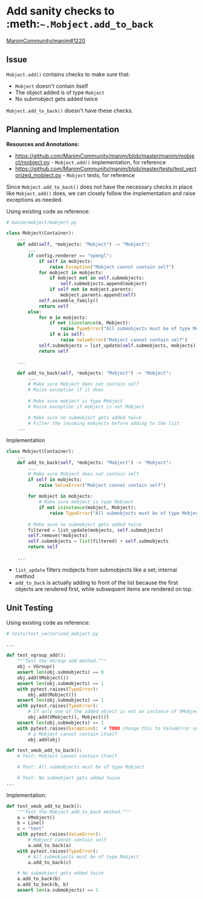 # Add sanity checks to :meth:`~.Mobject.add_to_back`
[ManimCommunity/manim#1220](https://github.com/ManimCommunity/manim/pull/1220)

## Issue
`Mobject.add()` contains checks to make sure that:
- `Mobject` doesn't contain itself
- The object added is of type `Mobject`
- No submobject gets added twice

`Mobject.add_to_back()` doesn't have these checks.

## Planning and Implementation
**Resources and Annotations:**
- https://github.com/ManimCommunity/manim/blob/master/manim/mobject/mobject.py - `Mobject.add()` implementation, for reference
- https://github.com/ManimCommunity/manim/blob/master/tests/test_vectorized_mobject.py - `Mobject` tests, for reference

Since `Mobject.add_to_back()` does not have the necessary checks in place like `Mobject.add()` does, we can closely follow the implementation and raise exceptions as needed.

Using existing code as reference:
```py
# manim/mobject/mobject.py

class Mobject(Container):
    ...
    def add(self, *mobjects: "Mobject") -> "Mobject":
        ...
        if config.renderer == "opengl":
            if self in mobjects:
                raise Exception("Mobject cannot contain self")
            for mobject in mobjects:
                if mobject not in self.submobjects:
                    self.submobjects.append(mobject)
                if self not in mobject.parents:
                    mobject.parents.append(self)
            self.assemble_family()
            return self
        else:
            for m in mobjects:
                if not isinstance(m, Mobject):
                    raise TypeError("All submobjects must be of type Mobject")
                if m is self:
                    raise ValueError("Mobject cannot contain self")
            self.submobjects = list_update(self.submobjects, mobjects)
            return self

    ...

    def add_to_back(self, *mobjects: "Mobject") -> "Mobject":
        ...
        # Make sure Mobject does not contain self
        # Raise exception if it does
        
        # Make sure mobject is type Mobject
        # Raise exception if mobject is not Mobject

        # Make sure no submobject gets added twice
        # Filter the incoming mobjects before adding to the list
    ...
```

Implementation
```py
class Mobject(Container):
    ...
    def add_to_back(self, *mobjects: "Mobject") -> "Mobject":
        ...
        # Make sure Mobject does not contain self
        if self in mobjects:
            raise ValueError("Mobject cannot contain self")
 
        for mobject in mobjects:
            # Make sure mobject is type Mobject
            if not isinstance(mobject, Mobject):
                raise TypeError("All submobjects must be of type Mobject")
 
        # Make sure no submobject gets added twice
        filtered = list_update(mobjects, self.submobjects)
        self.remove(*mobjects)
        self.submobjects = list(filtered) + self.submobjects
        return self
    
    ...
```

- `list_update` filters mobjects from submobjects like a set; internal method
- `add_to_back` is actually adding to front of the list because the first objects are rendered first, while subsequent items are rendered on top.

## Unit Testing

Using existing code as reference:
```py
# tests/test_vectorized_mobject.py

...

def test_vgroup_add():
    """Test the VGroup add method."""
    obj = VGroup()
    assert len(obj.submobjects) == 0
    obj.add(VMobject())
    assert len(obj.submobjects) == 1
    with pytest.raises(TypeError):
        obj.add(Mobject())
    assert len(obj.submobjects) == 1
    with pytest.raises(TypeError):
        # If only one of the added object is not an instance of VMobject, none of them should be added
        obj.add(VMobject(), Mobject())
    assert len(obj.submobjects) == 1
    with pytest.raises(Exception):  # TODO change this to ValueError once #307 is merged
        # a Mobject cannot contain itself
        obj.add(obj)

def test_vmob_add_to_back():
    # Test: Mobject cannot contain itself

    # Test: All submobjects must be of type Mobject

    # Test: No submobject gets added twice
... 
```

Implementation:
```py
def test_vmob_add_to_back():
    """Test the Mobject add_to_back method."""
    a = VMobject()
    b = Line()
    c = "text"
    with pytest.raises(ValueError):
        # Mobject cannot contain self
        a.add_to_back(a)
    with pytest.raises(TypeError):
        # All submobjects must be of type Mobject
        a.add_to_back(c)

    # No submobject gets added twice
    a.add_to_back(b)
    a.add_to_back(b, b)
    assert len(a.submobjects) == 1
```
